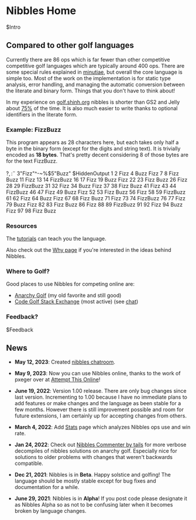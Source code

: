 # Nibbles Home

$Intro

## Compared to other golf languages

Currently there are 86 ops which is far fewer than other competitive competitive golf languages which are typically around 400 ops. There are some special rules explained in [minutiae](tutorial_minutiae.html), but overall the core language is simple too. Most of the work on the implementation is for static type analysis, error handling, and managing the automatic conversion between the literate and binary form. Things that you don't have to think about!

In my experience on [golf.shinh.org](http://golf.shinh.org) nibbles is shorter than GS2 and Jelly about [75%](stats.html#nibblesversusotherlanguagesongolfshinhorg) of the time. It is also much easier to write thanks to optional identifiers in the literate form.

### Example: FizzBuzz

This program appears as 28 characters here, but each takes only half a byte in the binary form (except for the digits and string text). It is trivially encoded as **18 bytes**. That's pretty decent considering 8 of those bytes are for the text FizzBuzz.

   $?,:^-~%$3"Fizz"^-~%$5"Buzz"
$HiddenOutput
   1
   2
   Fizz
   4
   Buzz
   Fizz
   7
   8
   Fizz
   Buzz
   11
   Fizz
   13
   14
   FizzBuzz
   16
   17
   Fizz
   19
   Buzz
   Fizz
   22
   23
   Fizz
   Buzz
   26
   Fizz
   28
   29
   FizzBuzz
   31
   32
   Fizz
   34
   Buzz
   Fizz
   37
   38
   Fizz
   Buzz
   41
   Fizz
   43
   44
   FizzBuzz
   46
   47
   Fizz
   49
   Buzz
   Fizz
   52
   53
   Fizz
   Buzz
   56
   Fizz
   58
   59
   FizzBuzz
   61
   62
   Fizz
   64
   Buzz
   Fizz
   67
   68
   Fizz
   Buzz
   71
   Fizz
   73
   74
   FizzBuzz
   76
   77
   Fizz
   79
   Buzz
   Fizz
   82
   83
   Fizz
   Buzz
   86
   Fizz
   88
   89
   FizzBuzz
   91
   92
   Fizz
   94
   Buzz
   Fizz
   97
   98
   Fizz
   Buzz

### Resources

The [tutorials](tutorial_basics.html) can teach you the language.

Also check out the [Why page](why.html) if you're interested in the ideas behind Nibbles.

### Where to Golf?

Good places to use Nibbles for competing online are:

-  [Anarchy Golf](http://golf.shinh.org/) (my old favorite and still good)
-  [Code Golf Stack Exchange](https://codegolf.stackexchange.com) (most active) (see [chat](https://chat.stackexchange.com/rooms/145966/nibbles))

### Feedback?

$Feedback

## News
- **May 12, 2023**: Created [nibbles chatroom](https://chat.stackexchange.com/rooms/145966/nibbles).

- **May 9, 2023**: Now you can use Nibbles online, thanks to the work of pxeger over at [Attempt This Online](https://ato.pxeger.com/run?1=m708LzMpKSe1eMGCpaUlaboW65U8UnNy8nUUyvOLclIUlSCiUEmYIgA)!

- **June 19, 2022**: Version 1.00 release. There are only bug changes since last version. Incrementing to 1.00 because I have no immediate plans to add features or make changes and the language as been stable for a few months. However there is still improvement possible and room for future extensions, I am certainly up for accepting changes from others.

- **March 4, 2022**: Add [Stats](stats.html) page which analyzes Nibbles ops use and win rate.

- **Jan 24, 2022**: Check out [Nibbles Commenter by tails](http://www.tailsteam.com/cgi-bin/nbbdag/index.pl) for more verbose decompiles of nibbles solutions on anarchy golf. Especially nice for solutions to older problems with changes that weren't backwards compatible.

- **Dec 21, 2021**: Nibbles is in **Beta**. Happy solstice and golfing! The language should be mostly stable except for bug fixes and documentation for a while.

- **June 29, 2021**: Nibbles is in **Alpha**! If you post code please designate it as Nibbles Alpha so as not to be confusing later when it becomes broken by language changes.

